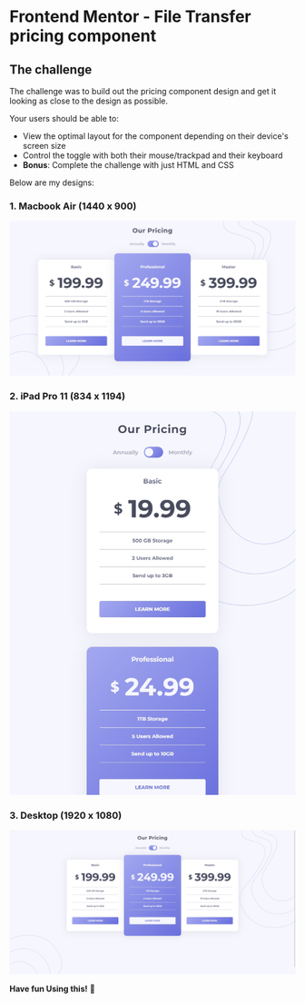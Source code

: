 # Frontend Mentor - File Transfer pricing component


## The challenge 

The challenge was to build out the pricing component design and get it looking as close to the design as possible.

Your users should be able to:

- View the optimal layout for the component depending on their device's screen size
- Control the toggle with both their mouse/trackpad and their keyboard
- **Bonus**: Complete the challenge with just HTML and CSS

Below are my designs:


### 1. Macbook Air (1440 x 900)

![Macbook Air View (1440 x 900)](./completed/Sizzy-MacBook.png)

### 2. iPad Pro 11 (834 x 1194) 

![iPad Pro 11 (834 x 1194) View (1440 x 900)](./completed/Sizzy-iPad.png)

### 3. Desktop (1920 x 1080)

![Desktop View (1920 x 1080)](./completed/Sizzy-Desktop.png)



**Have fun Using this!** 🚀